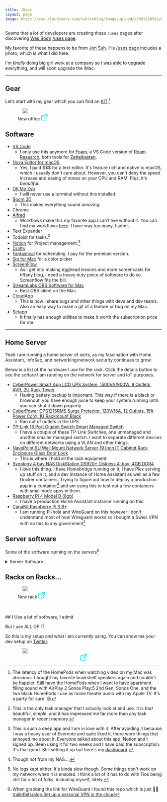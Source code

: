 ```yaml
---
title: /Uses
layout: page
image: https://res.cloudinary.com/twhiteblog/image/upload/v1591128562/new-office_nib11t.jpg
---
```


Seems that a lot of developers are creating these `/uses` pages after discovering [Wes Bos’s](https://twitter.com/wesbos) [/uses page](http://wesbos.com/uses).

My favorite of these happens to be from [Jon Suh](https://twitter.com/jonsuh). His [/uses page](https://jonsuh.com/uses/) includes a photo, which is what I did here.

I'm _finally_ doing big girl work at a company so I was able to upgrade everything, and will soon upgrade the iMac.

---

## Gear

Let’s start with my gear which you can find on [KIT](https://kit.co/tiffanywhite/my-office).[^1]

<figure>
    <img class="align-center" src="https://res.cloudinary.com/twhiteblog/image/upload/v1639727081/desk-setup_g7xzrm.webp" />
    <figcaption class="caption-text">
      New office
       <a href="https://res.cloudinary.com/twhiteblog/image/upload/v1639727081/desk-setup_g7xzrm.webp">
          <svg width="20px" height="20px" viewBox="0 0 20 20" version="1.1" xmlns="http://www.w3.org/2000/svg" xmlns:xlink="http://www.w3.org/1999/xlink" fill="#06d7d9">
            <path d="M19.0536842,0 L11.7951267,0 C11.2940351,0 10.8877973,0.40703125 10.8877973,0.909101562 C10.8877973,1.41117187 11.2940351,1.81820312 11.7951267,1.81820312 L16.8632359,1.81820312 L7.52432749,11.1753906 C7.16998051,11.5304297 7.16998051,12.1059766 7.52432749,12.4610156 C7.7014425,12.6385156 7.93364522,12.7272656 8.16584795,12.7272656 C8.39805068,12.7272656 8.6302924,12.6385547 8.80744639,12.4609766 L18.1463938,3.10382812 L18.1463938,8.18183594 C18.1463938,8.68390625 18.5526316,9.0909375 19.0537232,9.0909375 C19.5548148,9.0909375 19.9610526,8.68390625 19.9610526,8.18183594 L19.9610526,0.909101562 C19.9610136,0.40703125 19.5547758,0 19.0536842,0 Z" id="Shape"></path>
            <path d="M15.4244055,9.09089844 C14.9233138,9.09089844 14.517076,9.49792969 14.517076,10 L14.517076,18.1818359 L1.81461988,18.1818359 L1.81461988,5.45453125 L9.98050682,5.45453125 C10.4815984,5.45453125 10.8878363,5.0475 10.8878363,4.54542969 C10.8878363,4.04335938 10.4815984,3.63636719 9.98050682,3.63636719 L0.907329435,3.63636719 C0.406237817,3.63636719 0,4.04339844 0,4.54546875 L0,19.0909375 C0,19.5929688 0.406237817,20 0.907329435,20 L15.4244444,20 C15.9255361,20 16.3317739,19.5929688 16.3317739,19.0908984 L16.3317739,10 C16.3317349,9.49792969 15.9254971,9.09089844 15.4244055,9.09089844 Z" id="Shape"></path>
        </svg>
       </a>
    </figcaption>
</figure>


## Software

- [VS Code](https://code.visualstudio.com/)
  - I only use this anymore for [Foam](https://foambubble.github.io/foam/), a VS Code version of [Roam Research](https://roamresearch.com/), both tools for [Zettelkasten](https://zettelkasten.de/).
- [Nova Editor for macOS](https://nova.app)
  - Yes, I paid $$$ for a text editor. It's feature rich and native to macOS, which I usually don't care about. However, you can't deny the speed increase and easing of stress on your CPU and RAM. Plus, it's _beautiful_.
- [Oh My Zsh](https://github.com/robbyrussell/oh-my-zsh)
  - I will never use a terminal without this installed.
- [Boom 3D](http://www.globaldelight.com/boom3d/index.php)
  - This makes everything sound _amazing_.
- Chrome
- [Alfred](https://www.alfredapp.com)
  - Workflows make this my favorite app.I can’t live without it. You can find my workflows [here](https://trw.im/alfred). I have way too many, I admit.
- Text Expander
- [Todoist](https://todosit.com) for tasks.[^2]
- [Notion](https://www.notion.so) for Project management.[^3]
- [Drafts](https://getdrafts.com/)
- [Fantastical](https://flexibits.com/fantastical) for scheduling. I pay for the premium version.
- [Sip for Mac](https://sipapp.io/) for a color picker
- [ScreenFlow](https://www.telestream.net/screenflow/overview.htm)
  - As I get into making egghead lessons and more screencasts for tiffany.blog, I need a heavy duty piece of software to do so. Screenflow fits the bill.
- [StreamLabs OBS Software for Mac](https://streamlabs.com/)
  - Best OBS client on the Mac.
- [CloudApp](https://www.getcloudapp.com/)
  - This is how I share bugs and other things with devs and dev teams. Also an easy way to make a gif of a feature or bug on my Mac.
- [Setapp](https://setapp.com/)
  - It finally has enough utilities to make it worth the subscription price for me.

<hr>

## Home Server
Yeah I am running a home server of sorts, as my fascination with Home Assistant, InfoSec, and networking/network security continues to grow.

Below is a list of the hardware I use for the rack. Click the details button to see the softare I am running on the network for server and IoT purposes.

- [CyberPower Smart App LCD UPS System, 1500VA/900W, 8 Outlets, AVR, 2U Rack Tower](https://www.amazon.com/gp/product/B00HDODQYS?psc=1)
  - Having battery backup is important. This way if there is a black or brownout, you have enough juice to keep your system running until you can shut it down properly.
- [CyberPower CPS1215RMS Surge Protector, 120V/15A, 12 Outlets, 15ft Power Cord, 1U Rackmount Black](https://www.amazon.com/gp/product/B00077INZU?psc=1)
  - Ran out of outlets in the UPS
- [TP-Link 16 Port Gigabit Switch Smart Managed Switch](https://www.amazon.com/gp/product/B0797KPRPK?psc=1)
  - I have a couple of these TP-Link Switches, one unmanaged and another smaller managed switch. I want to separate different devices on different networks using a VLAN and other things.
- [NavePoint 9U Wall Mount Network Server 19 Inch IT Cabinet Rack Enclosure Glass Door Lock](https://www.amazon.com/NavePoint-Network-Server-Cabinet-Enclosure/dp/B01FKOW4LS/144-7175663-3493110?psc=1)
  - This is where I hold all the rack equipment
- [Synology 4 bay NAS DiskStation DS920+ Diskless 4-bay; 4GB DDR4](https://www.amazon.com/gp/product/B087Z34F3R?psc=1)
  - I *love* this thing. I have Homebridge running on it, I have Plex serving up stuff on it, and a dev instance of Home Assistant as well as a few Docker containers. Trying to figure out how to deploy a production app in a container[^4] and am using this to test out a few containers with small node apps in them.
- [Raspberry Pi 4 Model B (8gb)](https://www.amazon.com/gp/product/B08R87H4RR?psc=1)
  - I have a production Home Assistant instance running on this.
- [CanaKit Raspberry Pi 3 B+](https://www.amazon.com/CanaKit-Raspberry-Premium-Clear-Supply/dp/B07BC7BMHY)
  - I am running Pi-hole and WireGuard on this however I don't understand most of how Wireguard works so I bought a Swiss VPN with no ties to any government[^5]

## Server software
Some of the software running on the servers[^6]

<details>
  <summary>Server Software</summary>
    <ul>
      <li><a href="https://www.home-assistant.io/">Home Assistant</a></li>
      <li><a href="https://pi-hole.net/">Pi-hole</a></li>
      <li><a href="https://homebridge.io/">Homebridge</a></li>
      <li><a href="https://www.wireguard.com/">Wireguard</a></li>
    </ul>
</details>


## Racks on Racks...

<figure>
    <img class="align-center" src="https://res.cloudinary.com/twhiteblog/image/upload/c_scale,w_2359/v1639727091/IMG_8931_buplou.webp" />
    <figcaption class="caption-text">
      New rack
       <a href="https://res.cloudinary.com/twhiteblog/image/upload/c_scale,w_2359/v1639727091/IMG_8931_buplou.webp">
          <svg width="20px" height="20px" viewBox="0 0 20 20" version="1.1" xmlns="http://www.w3.org/2000/svg" xmlns:xlink="http://www.w3.org/1999/xlink" fill="#06d7d9">
            <path d="M19.0536842,0 L11.7951267,0 C11.2940351,0 10.8877973,0.40703125 10.8877973,0.909101562 C10.8877973,1.41117187 11.2940351,1.81820312 11.7951267,1.81820312 L16.8632359,1.81820312 L7.52432749,11.1753906 C7.16998051,11.5304297 7.16998051,12.1059766 7.52432749,12.4610156 C7.7014425,12.6385156 7.93364522,12.7272656 8.16584795,12.7272656 C8.39805068,12.7272656 8.6302924,12.6385547 8.80744639,12.4609766 L18.1463938,3.10382812 L18.1463938,8.18183594 C18.1463938,8.68390625 18.5526316,9.0909375 19.0537232,9.0909375 C19.5548148,9.0909375 19.9610526,8.68390625 19.9610526,8.18183594 L19.9610526,0.909101562 C19.9610136,0.40703125 19.5547758,0 19.0536842,0 Z" id="Shape"></path>
            <path d="M15.4244055,9.09089844 C14.9233138,9.09089844 14.517076,9.49792969 14.517076,10 L14.517076,18.1818359 L1.81461988,18.1818359 L1.81461988,5.45453125 L9.98050682,5.45453125 C10.4815984,5.45453125 10.8878363,5.0475 10.8878363,4.54542969 C10.8878363,4.04335938 10.4815984,3.63636719 9.98050682,3.63636719 L0.907329435,3.63636719 C0.406237817,3.63636719 0,4.04339844 0,4.54546875 L0,19.0909375 C0,19.5929688 0.406237817,20 0.907329435,20 L15.4244444,20 C15.9255361,20 16.3317739,19.5929688 16.3317739,19.0908984 L16.3317739,10 C16.3317349,9.49792969 15.9254971,9.09089844 15.4244055,9.09089844 Z" id="Shape"></path>
        </svg>
       </a>
    </figcaption>
</figure>

<br />
<br />
## I Use a lot of software, I admit

But I use ALL OF IT.

So this is my setup and what I am currently using. You can show me your dev setup on [Twitter](https://twitter.com/tiffanywhitedev).

<figure>
    <img class="align-center" src="https://res.cloudinary.com/twhiteblog/image/upload/c_scale,w_2082/v1639727371/IMG_8912_fwaqjh.jpg" />
    <figcaption style="text-align: center;">
       <a href="https://res.cloudinary.com/twhiteblog/image/upload/c_scale,w_2082/v1639727371/IMG_8912_fwaqjh.jpg">
          <svg width="20px" height="20px" viewBox="0 0 20 20" version="1.1" xmlns="http://www.w3.org/2000/svg" xmlns:xlink="http://www.w3.org/1999/xlink" fill="#06d7d9">
            <path d="M19.0536842,0 L11.7951267,0 C11.2940351,0 10.8877973,0.40703125 10.8877973,0.909101562 C10.8877973,1.41117187 11.2940351,1.81820312 11.7951267,1.81820312 L16.8632359,1.81820312 L7.52432749,11.1753906 C7.16998051,11.5304297 7.16998051,12.1059766 7.52432749,12.4610156 C7.7014425,12.6385156 7.93364522,12.7272656 8.16584795,12.7272656 C8.39805068,12.7272656 8.6302924,12.6385547 8.80744639,12.4609766 L18.1463938,3.10382812 L18.1463938,8.18183594 C18.1463938,8.68390625 18.5526316,9.0909375 19.0537232,9.0909375 C19.5548148,9.0909375 19.9610526,8.68390625 19.9610526,8.18183594 L19.9610526,0.909101562 C19.9610136,0.40703125 19.5547758,0 19.0536842,0 Z" id="Shape"></path>
            <path d="M15.4244055,9.09089844 C14.9233138,9.09089844 14.517076,9.49792969 14.517076,10 L14.517076,18.1818359 L1.81461988,18.1818359 L1.81461988,5.45453125 L9.98050682,5.45453125 C10.4815984,5.45453125 10.8878363,5.0475 10.8878363,4.54542969 C10.8878363,4.04335938 10.4815984,3.63636719 9.98050682,3.63636719 L0.907329435,3.63636719 C0.406237817,3.63636719 0,4.04339844 0,4.54546875 L0,19.0909375 C0,19.5929688 0.406237817,20 0.907329435,20 L15.4244444,20 C15.9255361,20 16.3317739,19.5929688 16.3317739,19.0908984 L16.3317739,10 C16.3317349,9.49792969 15.9254971,9.09089844 15.4244055,9.09089844 Z" id="Shape"></path>
        </svg>
       </a>
    </figcaption>
</figure>

[^1]: The latency of the HomePods when watching video on my Mac was atrocious. I bought my favorite bookshelf speakers again and couldn't be happier. Still have the HomePods when I want to have apartment filling sound with AirPlay 2 Sonos Play:5 2nd Gen, Sonos One, and the two black HomePods I use as home theater audio with my Apple TV. It's a party for sure. 😉
[^2]: This is the only task manager that I actually look at and use. It is _that_ beautiful, simple, and it has impressed me far more than any task manager in recent memory.
[^3]: This is such a deep app and I am in love with it. After avoiding it because I was a heavy user of Evernote and quite liked it, there were things that annoyed me about it. Everyone talked about this app, Notion and I signed up. Been using it for two weeks and I have paid the subscription. It's that good. Still setting it up but here's my [dashboard](http://trw.im/dash).
[^4]: Though *not* from my NAS....
[^5]: No logs kept either. It's kinda slow though. Some things don't work on my network when it is enabled. I think a lot of it has to do with Fios being shit for a lot of folks, including myself, lately.
[^6]: When grabbing the link for WireGuard I found this repo which is just 🤌🏽 [trailofbits/algo Set up a personal VPN in the cloud](https://github.com/trailofbits/algo)
